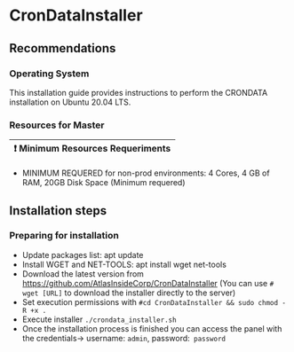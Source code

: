 # CronDataInstaller

## Recommendations

### Operating System
This installation guide provides instructions to perform the CRONDATA installation on Ubuntu 20.04 LTS.
### Resources for Master
| :exclamation:  Minimum Resources Requeriments
|-----------------------------------------|
- MINIMUM REQUERED for non-prod environments: 4 Cores, 4 GB of RAM, 20GB Disk Space (Minimum requered)

## Installation steps
### Preparing for installation
- Update packages list: apt update
- Install WGET and NET-TOOLS: apt install wget net-tools
- Download the latest version from https://github.com/AtlasInsideCorp/CronDataInstaller (You can use `# wget [URL]` to download the installer directly to the server)
- Set execution permissions with `#cd CronDataInstaller && sudo chmod -R +x .`
- Execute installer `./crondata_installer.sh`
- Once the installation process is finished you can access the panel with the credentials-> username: `admin`, password:` password`
  
